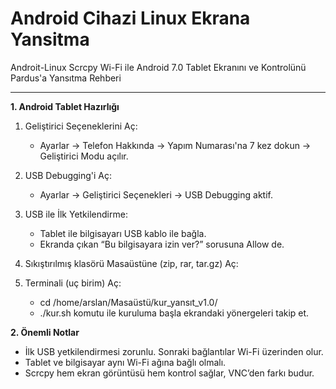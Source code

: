 # Android Cihazi Linux Ekrana Yansitma
Androit-Linux
Scrcpy Wi-Fi ile Android 7.0 Tablet Ekranını ve Kontrolünü Pardus'a Yansıtma Rehberi

---

**1. Android Tablet Hazırlığı**

1. Geliştirici Seçeneklerini Aç:

   - Ayarlar → Telefon Hakkında → Yapım Numarası'na 7 kez dokun → Geliştirici Modu açılır.

2. USB Debugging'i Aç:

   - Ayarlar → Geliştirici Seçenekleri → USB Debugging aktif.

3. USB ile İlk Yetkilendirme:

   - Tablet ile bilgisayarı USB kablo ile bağla.
   - Ekranda çıkan “Bu bilgisayara izin ver?” sorusuna Allow de.

4. Sıkıştırılmış klasörü Masaüstüne (zip, rar, tar.gz) Aç:

5. Terminali (uç birim) Aç:

   - cd /home/arslan/Masaüstü/kur_yansıt_v1.0/
   - ./kur.sh komutu ile kuruluma başla ekrandaki yönergeleri takip et.


**2. Önemli Notlar**

- İlk USB yetkilendirmesi zorunlu. Sonraki bağlantılar Wi-Fi üzerinden olur.
- Tablet ve bilgisayar aynı Wi-Fi ağına bağlı olmalı.
- Scrcpy hem ekran görüntüsü hem kontrol sağlar, VNC’den farkı budur.


